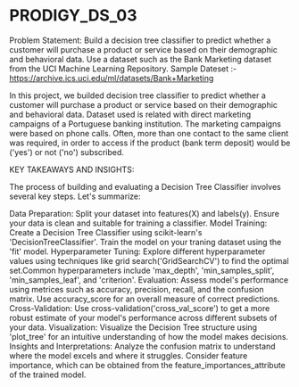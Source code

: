 # PRODIGY_DS_03
Problem Statement: Build a decision tree classifier to predict whether a customer will purchase a product or service based on their demographic and behavioral data. Use a dataset such as the Bank Marketing dataset from the UCI Machine Learning Repository.
Sample Dateset :- https://archive.ics.uci.edu/ml/datasets/Bank+Marketing

In this project, we builded decision tree classifier to predict whether a customer will purchase a product or service based on their demographic and behavioral data. Dataset used is related with direct marketing campaigns of a Portuguese banking institution. The marketing campaigns were based on phone calls. Often, more than one contact to the same client was required, in order to access if the product (bank term deposit) would be ('yes') or not ('no') subscribed.

KEY TAKEAWAYS AND INSIGHTS:

The process of building and evaluating a Decision Tree Classifier involves several key steps. Let's summarize:

Data Preparation: Split your dataset into features(X) and labels(y). Ensure your data is clean and suitable for training a classifier.
Model Training: Create a Decision Tree Classifier using scikit-learn's 'DecisionTreeClassifier'. Train the model on your traning dataset using the 'fit' model.
Hyperparameter Tuning: Explore different hyperparameter values using techniques like grid search('GridSearchCV') to find the optimal set.Common hyperparameters include 'max_depth', 'min_samples_split', 'min_samples_leaf', and 'criterion'.
Evaluation: Assess model's performance using metrices such as accuracy, precision, recall, and the confusion matrix. Use accuracy_score for an overall measure of correct predictions.
Cross-Validation: Use cross-validation('cross_val_score') to get a more robust estimate of your model's performance across different subsets of your data.
Visualization: Visualize the Decision Tree structure using 'plot_tree' for an intuitive understanding of how the model makes decisions.
Insights and Interpretations: Analyze the confusion matrix to understand where the model excels and where it struggles. Consider feature importance, which can be obtained from the feature_importances_attribute of the trained model.

